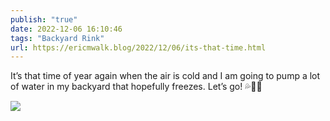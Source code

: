 ```yaml
---
publish: "true"
date: 2022-12-06 16:10:46
tags: "Backyard Rink"
url: https://ericmwalk.blog/2022/12/06/its-that-time.html
---
```


It’s that time of year again when the air is cold and I am going to pump a lot of water in my backyard that hopefully freezes. Let’s go! 💦🧊🏒


![](https://ericmwalk.blog/uploads/2022/f37a8c1127.jpg)